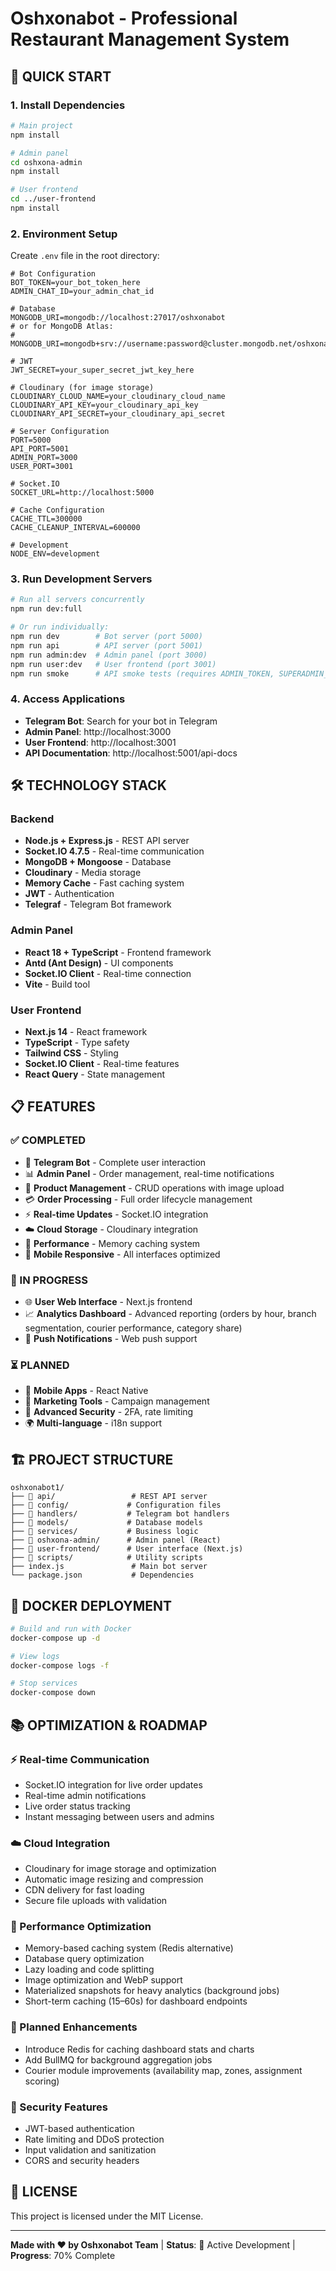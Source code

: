 # Oshxonabot - Professional Restaurant Management System

## 🚀 QUICK START

### 1. Install Dependencies

```bash
# Main project
npm install

# Admin panel
cd oshxona-admin
npm install

# User frontend
cd ../user-frontend
npm install
```

### 2. Environment Setup

Create `.env` file in the root directory:

```env
# Bot Configuration
BOT_TOKEN=your_bot_token_here
ADMIN_CHAT_ID=your_admin_chat_id

# Database
MONGODB_URI=mongodb://localhost:27017/oshxonabot
# or for MongoDB Atlas:
# MONGODB_URI=mongodb+srv://username:password@cluster.mongodb.net/oshxonabot

# JWT
JWT_SECRET=your_super_secret_jwt_key_here

# Cloudinary (for image storage)
CLOUDINARY_CLOUD_NAME=your_cloudinary_cloud_name
CLOUDINARY_API_KEY=your_cloudinary_api_key  
CLOUDINARY_API_SECRET=your_cloudinary_api_secret

# Server Configuration
PORT=5000
API_PORT=5001
ADMIN_PORT=3000
USER_PORT=3001

# Socket.IO
SOCKET_URL=http://localhost:5000

# Cache Configuration
CACHE_TTL=300000
CACHE_CLEANUP_INTERVAL=600000

# Development
NODE_ENV=development
```

### 3. Run Development Servers

```bash
# Run all servers concurrently
npm run dev:full

# Or run individually:
npm run dev        # Bot server (port 5000)
npm run api        # API server (port 5001)  
npm run admin:dev  # Admin panel (port 3000)
npm run user:dev   # User frontend (port 3001)
npm run smoke      # API smoke tests (requires ADMIN_TOKEN, SUPERADMIN_TOKEN)
```

### 4. Access Applications

- **Telegram Bot**: Search for your bot in Telegram
- **Admin Panel**: http://localhost:3000
- **User Frontend**: http://localhost:3001
- **API Documentation**: http://localhost:5001/api-docs

## 🛠 TECHNOLOGY STACK

### Backend
- **Node.js + Express.js** - REST API server
- **Socket.IO 4.7.5** - Real-time communication
- **MongoDB + Mongoose** - Database
- **Cloudinary** - Media storage
- **Memory Cache** - Fast caching system
- **JWT** - Authentication
- **Telegraf** - Telegram Bot framework

### Admin Panel  
- **React 18 + TypeScript** - Frontend framework
- **Antd (Ant Design)** - UI components
- **Socket.IO Client** - Real-time connection
- **Vite** - Build tool

### User Frontend
- **Next.js 14** - React framework
- **TypeScript** - Type safety
- **Tailwind CSS** - Styling
- **Socket.IO Client** - Real-time features
- **React Query** - State management

## 📋 FEATURES

### ✅ COMPLETED
- 🤖 **Telegram Bot** - Complete user interaction
- 📊 **Admin Panel** - Order management, real-time notifications
- 🛒 **Product Management** - CRUD operations with image upload
- 💳 **Order Processing** - Full order lifecycle management
- ⚡ **Real-time Updates** - Socket.IO integration
- ☁️ **Cloud Storage** - Cloudinary integration
- 🚀 **Performance** - Memory caching system
- 📱 **Mobile Responsive** - All interfaces optimized

### 🔄 IN PROGRESS  
- 🌐 **User Web Interface** - Next.js frontend
- 📈 **Analytics Dashboard** - Advanced reporting (orders by hour, branch segmentation, courier performance, category share)
- 🔔 **Push Notifications** - Web push support

### ⏳ PLANNED
- 📱 **Mobile Apps** - React Native
- 🎯 **Marketing Tools** - Campaign management
- 🔐 **Advanced Security** - 2FA, rate limiting
- 🌍 **Multi-language** - i18n support

## 🏗 PROJECT STRUCTURE

```
oshxonabot1/
├── 📁 api/                 # REST API server
├── 📁 config/             # Configuration files
├── 📁 handlers/           # Telegram bot handlers  
├── 📁 models/             # Database models
├── 📁 services/           # Business logic
├── 📁 oshxona-admin/      # Admin panel (React)
├── 📁 user-frontend/      # User interface (Next.js)
├── 📁 scripts/            # Utility scripts
├── index.js               # Main bot server
└── package.json           # Dependencies
```

## 🐳 DOCKER DEPLOYMENT

```bash
# Build and run with Docker
docker-compose up -d

# View logs
docker-compose logs -f

# Stop services
docker-compose down
```

## 📚 OPTIMIZATION & ROADMAP

### ⚡ Real-time Communication
- Socket.IO integration for live order updates  
- Real-time admin notifications
- Live order status tracking
- Instant messaging between users and admins

### ☁️ Cloud Integration
- Cloudinary for image storage and optimization
- Automatic image resizing and compression
- CDN delivery for fast loading
- Secure file uploads with validation

### 🚀 Performance Optimization
- Memory-based caching system (Redis alternative)
- Database query optimization
- Lazy loading and code splitting
- Image optimization and WebP support
- Materialized snapshots for heavy analytics (background jobs)
- Short-term caching (15–60s) for dashboard endpoints

### 🧭 Planned Enhancements
- Introduce Redis for caching dashboard stats and charts
- Add BullMQ for background aggregation jobs
- Courier module improvements (availability map, zones, assignment scoring)

### 🔐 Security Features
- JWT-based authentication
- Rate limiting and DDoS protection
- Input validation and sanitization
- CORS and security headers

## 📄 LICENSE

This project is licensed under the MIT License.

---

**Made with ❤️ by Oshxonabot Team** | **Status**: 🔄 Active Development | **Progress**: 70% Complete